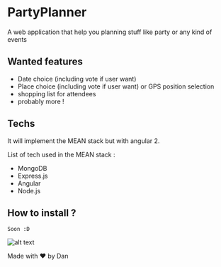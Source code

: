 # PartyPlanner
A web application that help you planning stuff like party or any kind of events

## Wanted features
- Date choice (including vote if user want)
- Place choice (including vote if user want) or GPS position selection
- shopping list for attendees
- probably more !


## Techs
It will implement the MEAN stack but with angular 2.  

List of tech used in the MEAN stack :  

- MongoDB
- Express.js
- Angular
- Node.js

## How to install ?
```
Soon :D
```
![alt text](https://media.giphy.com/media/hsBZfDG7wiWHu/giphy.gif)  

Made with :heart: by Dan
